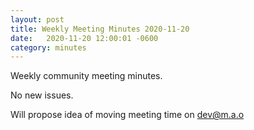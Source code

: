 ```yaml
---
layout: post
title: Weekly Meeting Minutes 2020-11-20
date:   2020-11-20 12:00:01 -0600
category: minutes
---
```


Weekly community meeting minutes.

No new issues.

Will propose idea of moving meeting time on dev@m.a.o
